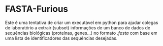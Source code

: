# FASTA-Furious
Este é uma tentativa de criar um executável em python para ajudar colegas de laboratório a extrair (subset) informações de um banco de dados de sequências biológicas (proteínas, genes...) no formato *.fasta* com base em uma lista de identificadores das sequências desejadas.
